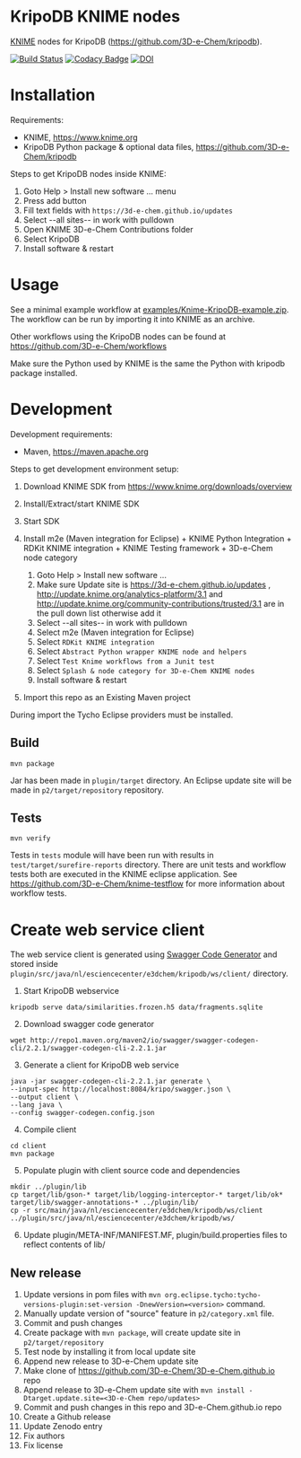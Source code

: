 # KripoDB KNIME nodes

[KNIME](http://www.knime.org) nodes for KripoDB (https://github.com/3D-e-Chem/kripodb).

[![Build Status](https://travis-ci.org/3D-e-Chem/knime-kripodb.svg?branch=master)](https://travis-ci.org/3D-e-Chem/knime-kripodb)
[![Codacy Badge](https://api.codacy.com/project/badge/Grade/bde4d072a1874e7abae252b1e46a9c3a)](https://www.codacy.com/app/3D-e-Chem/knime-kripodb?utm_source=github.com&amp;utm_medium=referral&amp;utm_content=3D-e-Chem/knime-kripodb&amp;utm_campaign=Badge_Grade)
[![DOI](https://zenodo.org/badge/19641/3D-e-Chem/knime-kripodb.svg)](https://zenodo.org/badge/latestdoi/19641/3D-e-Chem/knime-kripodb)

# Installation

Requirements:

* KNIME, https://www.knime.org
* KripoDB Python package & optional data files, https://github.com/3D-e-Chem/kripodb

Steps to get KripoDB nodes inside KNIME:

1. Goto Help > Install new software ... menu
2. Press add button
3. Fill text fields with `https://3d-e-chem.github.io/updates`
4. Select --all sites-- in work with pulldown
5. Open KNIME 3D-e-Chem Contributions folder
6. Select KripoDB
7. Install software & restart

# Usage

See a minimal example workflow at [examples/Knime-KripoDB-example.zip](examples/Knime-KripoDB-example.zip).
The workflow can be run by importing it into KNIME as an archive.

Other workflows using the KripoDB nodes can be found at https://github.com/3D-e-Chem/workflows

Make sure the Python used by KNIME is the same the Python with kripodb package installed.

# Development

Development requirements:

* Maven, https://maven.apache.org

Steps to get development environment setup:

1. Download KNIME SDK from https://www.knime.org/downloads/overview
2. Install/Extract/start KNIME SDK
3. Start SDK
4. Install m2e (Maven integration for Eclipse) + KNIME Python Integration + RDKit KNIME integration + KNIME Testing framework + 3D-e-Chem node category

    1. Goto Help > Install new software ...
    2. Make sure Update site is https://3d-e-chem.github.io/updates ,  http://update.knime.org/analytics-platform/3.1 and http://update.knime.org/community-contributions/trusted/3.1 are in the pull down list otherwise add it
    3. Select --all sites-- in work with pulldown
    4. Select m2e (Maven integration for Eclipse)
    5. Select `RDKit KNIME integration`
    6. Select `Abstract Python wrapper KNIME node and helpers`
    7. Select `Test Knime workflows from a Junit test`
    8. Select `Splash & node category for 3D-e-Chem KNIME nodes`
    9. Install software & restart

5. Import this repo as an Existing Maven project

During import the Tycho Eclipse providers must be installed.

## Build

```
mvn package
```

Jar has been made in `plugin/target` directory.
An Eclipse update site will be made in `p2/target/repository` repository.

## Tests

```
mvn verify
```

Tests in `tests` module will have been run with results in `test/target/surefire-reports` directory.
There are unit tests and workflow tests both are executed in the KNIME eclipse application.
See https://github.com/3D-e-Chem/knime-testflow for more information about workflow tests.

# Create web service client

The web service client is generated using [Swagger Code Generator](https://github.com/swagger-api/swagger-codegen) and stored inside `plugin/src/java/nl/esciencecenter/e3dchem/kripodb/ws/client/` directory.

1. Start KripoDB webservice
```
kripodb serve data/similarities.frozen.h5 data/fragments.sqlite
```

2. Download swagger code generator
```
wget http://repo1.maven.org/maven2/io/swagger/swagger-codegen-cli/2.2.1/swagger-codegen-cli-2.2.1.jar
```

3. Generate a client for KripoDB web service
```
java -jar swagger-codegen-cli-2.2.1.jar generate \
--input-spec http://localhost:8084/kripo/swagger.json \
--output client \
--lang java \
--config swagger-codegen.config.json
```

4. Compile client
```
cd client
mvn package
```

5. Populate plugin with client source code and dependencies
```
mkdir ../plugin/lib
cp target/lib/gson-* target/lib/logging-interceptor-* target/lib/ok* target/lib/swagger-annotations-* ../plugin/lib/
cp -r src/main/java/nl/esciencecenter/e3dchem/kripodb/ws/client ../plugin/src/java/nl/esciencecenter/e3dchem/kripodb/ws/
```

6. Update plugin/META-INF/MANIFEST.MF, plugin/build.properties files to reflect contents of lib/

## New release

1. Update versions in pom files with `mvn org.eclipse.tycho:tycho-versions-plugin:set-version -DnewVersion=<version>` command.
2. Manually update version of "source" feature in `p2/category.xml` file.
3. Commit and push changes
4. Create package with `mvn package`, will create update site in `p2/target/repository`
5. Test node by installing it from local update site
4. Append new release to 3D-e-Chem update site
  1. Make clone of https://github.com/3D-e-Chem/3D-e-Chem.github.io repo
  2. Append release to 3D-e-Chem update site with `mvn install -Dtarget.update.site=<3D-e-Chem repo/updates>`
5. Commit and push changes in this repo and 3D-e-Chem.github.io repo
6. Create a Github release
7. Update Zenodo entry
  1. Fix authors
  2. Fix license

